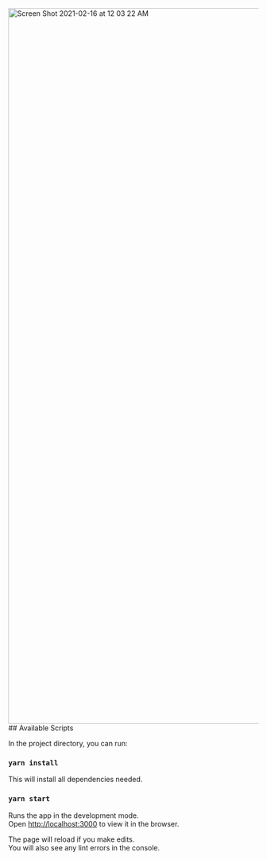 
<img width="1439" alt="Screen Shot 2021-02-16 at 12 03 22 AM" src="https://user-images.githubusercontent.com/36089262/109709390-467b8680-7b51-11eb-961b-305c9ba00215.png">
## Available Scripts

In the project directory, you can run:

### `yarn install`

This will install all dependencies needed.
### `yarn start`

Runs the app in the development mode.<br />
Open [http://localhost:3000](http://localhost:3000) to view it in the browser.

The page will reload if you make edits.<br />
You will also see any lint errors in the console.





